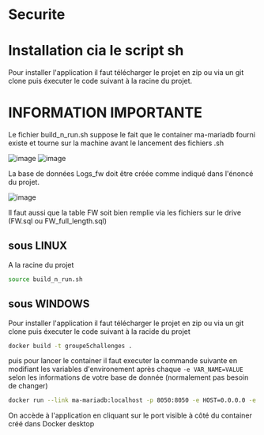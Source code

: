 # Securite


# Installation cia le script sh
Pour installer l'application il faut télécharger le projet en zip ou via un git clone puis éxecuter le code suivant à la racine du projet.

# INFORMATION IMPORTANTE
Le fichier build_n_run.sh suppose le fait que le container ma-mariadb fourni existe et tourne sur la machine avant le lancement des fichiers .sh

![image](https://user-images.githubusercontent.com/81558595/223493761-68f76252-cea3-4fd0-88bb-5eba5e4ba969.png)
![image](https://user-images.githubusercontent.com/81558595/223493965-fd7759f4-976b-4547-9366-f5a3abc44b92.png)

La base de données Logs_fw doit être créée comme indiqué dans l'énoncé du projet.

![image](https://user-images.githubusercontent.com/81558595/223494091-779a851e-338d-4656-9346-c87b8fdcb4ff.png)

Il faut aussi que la table FW soit bien remplie via les fichiers sur le drive (FW.sql ou FW_full_length.sql)

## sous LINUX
A la racine du projet 
```bash
source build_n_run.sh
```

## sous WINDOWS
Pour installer l'application il faut télécharger le projet en zip ou via un git clone puis éxecuter le code suivant à la racide du projet

```bash
docker build -t groupe5challenges .
```
puis pour lancer le container il faut executer la commande suivante en modifiant les variables d'environement après chaque `-e VAR_NAME=VALUE` selon les informations de votre base de donnée (normalement pas besoin de changer)
```bash
docker run --link ma-mariadb:localhost -p 8050:8050 -e HOST=0.0.0.0 -e DB_HOST=localhost -e DB_TABLE=FW -e DB_USERNAME=root -e DB_PASSWORD=mypass123 -e DB_DATABASE=Logs_fw groupe5challenges
```
On accède à l'application en cliquant sur le port visible à côté du container créé dans Docker desktop

